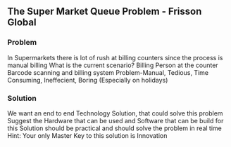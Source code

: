 ## The Super Market Queue Problem - Frisson Global

### Problem
In Supermarkets there is lot of rush at billing counters since the process is manual billing
What is the current scenario?
Billing Person at the counter
Barcode scanning and billing system
Problem-Manual, Tedious, Time Consuming, Ineffecient, Boring (Especially on holidays)
 
 ### Solution
We want an end to end Technology Solution, that could solve this problem
Suggest the Hardware that can be used and Software that can be build for this
Solution should be practical and should solve the problem in real time
Hint: Your only Master Key to this solution is Innovation

